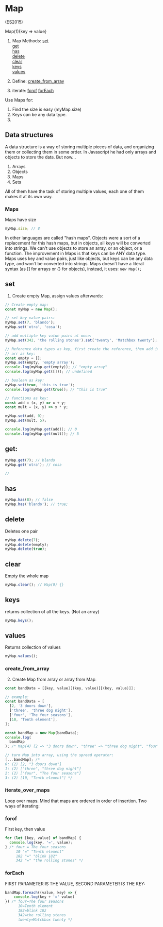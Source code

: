 # Map

(ES2015)

Map(1){key => value}

1. Map Methods:
   [set](##set)  
   [get](##get)  
   [has](##has)  
   [delete](##delete)  
   [clear](##clear)  
   [keys](##keys)  
   [values](##values)

2. Define:
   [create_from_array](###create_from_array)

3. iterate:
   [forof](###forof)
   [forEach](###forEach)

Use Maps for:

1. Find the size is easy (myMap.size)
2. Keys can be any data type.
3.

## Data structures

A data structure is a way of storing multiple pieces of data, and organizing them or collecting them in some order. In Javascript he had only arrays and objects to store the data. But now...

1. Arrays
2. Objects
3. Maps
4. Sets

All of them have the task of storing multiple values, each one of them makes it at its own way.

### Maps

Maps have size

```javascript
myMap.size; // 8
```

In other languages are called "hash maps". Objects were a sort of a replacement for this hash maps, but in objects, all keys will be converted into strings. We can't use objects to store an array, or an object, or a function. The improvement in Maps is that keys can be ANY data type.
Maps uses key and value pairs, just like objects, but keys can be any data type, and won't be converted into strings.
Maps doesn't have a literal syntax (as [] for arrays or {} for objects), instead, it uses:
`new Map();`

## set

1. Create empty Map, assign values afterwards:

```javascript
// Create empty map:
const myMap = new Map();

// set key value pairs:
myMap.set(7, 'blando');
myMap.set('otra', 'cosa');

// add multiple key value pairs at once:
myMap.set(342, 'the rolling stones').set('twenty', 'Matchbox twenty');

// Reference data types as key, first create the reference, then add it to the Map:
// arr as key:
const empty = [];
myMap.set(empty, 'empty array');
console.log(myMap.get(empty)); // "empty array"
console.log(myMap.get([])); // undefined

// boolean as key:
myMap.set(true, 'this is true');
console.log(myMap.get(true)); // "this is true"

// functions as key:
const add = (x, y) => x + y;
const mult = (x, y) => x * y;

myMap.set(add, 0);
myMap.set(mult, 5);

console.log(myMap.get(add)); // 0
console.log(myMap.get(mult)); // 5
```

## get:

```javascript
myMap.get(7); // blando
myMap.get('otra'); // cosa

//
```

## has

```javascript
myMap.has(8); // false
myMap.has('blando'); // true;
```

## delete

Deletes one pair

```javascript
myMap.delete(7);
myMap.delete(empty);
myMap.delete(true);
```

## clear

Empty the whole map

```javascript
myMap.clear(); // Map(0) {}
```

## keys

returns collection of all the keys. (Not an array)

```javascript
myMap.keys();
```

## values

Returns collection of values

```javascript
myMap.values();
```

### create_from_array

2. Create Map from array or array from Map:

```javascript
const bandData = [[key, value][(key, value)][(key, value)]];

// example:
const bandData = [
  [2, '3 doors down'],
  ['three', 'three dog night'],
  ['four', 'The four seasons'],
  [10, 'Tenth element'],
];

const bandMap = new Map(bandData);
console.log(
  bandMap
); /* Map(4) {2 => "3 doors down", "three" => "three dog night", "four" => "The four seasons", 10 => "Tenth element"} */

// turn Map into array, using the spread operator:
[...bandMap]; /* 
0: (2) [2, "3 doors down"]
1: (2) ["three", "three dog night"]
2: (2) ["four", "The four seasons"]
3: (2) [10, "Tenth element"] */
```

### iterate_over_maps

Loop over maps.
Mind that maps are ordered in order of insertion. Two ways of iterating:

### forof

First key, then value

```javascript
for (let [key, value] of bandMap) {
  console.log(key, '=', value);
} /* four = The four seasons
     10 "=" "Tenth element"
     182 "=" "blink 182"
     342 "=" "the rolling stones" */
```

### forEach

FIRST PARAMETER IS THE VALUE, SECOND PARAMETER IS THE KEY:

```javascript
bandMap.foreach((value, key) => {
    console.log(key + '=' value)
}) /* four=The four seasons
      10=Tenth element
      182=blink 182
      342=the rolling stones
      twenty=Matchbox twenty */
```
